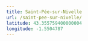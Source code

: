 ```yaml
---
title: Saint-Pée-sur-Nivelle
url: /saint-pee-sur-nivelle/
latitude: 43.355759400000004
longitude: -1.5504787
---
```

